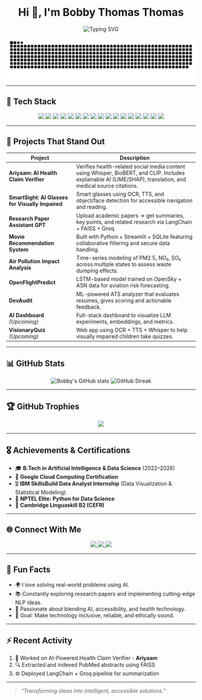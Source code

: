 <h1 align="center">Hi 👋, I'm Bobby Thomas Thomas</h1>

<p align="center">
  <img 
    src="https://readme-typing-svg.demolab.com?font=Fira+Code&size=22&pause=1200&color=4DB5FF&center=true&vCenter=true&width=700&lines=AI+%26+Data+Science+Undergraduate;Generative+AI+%26+LLM+Engineer;Machine+Learning+Developer;Cloud+%26+DevOps+Explorer;Lifelong+Learner+📚"
    alt="Typing SVG" 
  />
</p>

<p align="center">
  <img src="https://github.com/Platane/snk/raw/output/github-contribution-grid-snake.svg" alt="Snake animation" />
</p>

---

## 🚀 Tech Stack

<p align="center">
  <img src="https://img.shields.io/badge/Python-333333?style=flat&logo=python&logoColor=yellow" />
  <img src="https://img.shields.io/badge/R-333333?style=flat&logo=r" />
  <img src="https://img.shields.io/badge/TensorFlow-333333?style=flat&logo=tensorflow" />
  <img src="https://img.shields.io/badge/PyTorch-333333?style=flat&logo=pytorch" />
  <img src="https://img.shields.io/badge/HuggingFace-333333?style=flat&logo=huggingface" />
  <img src="https://img.shields.io/badge/OpenAI-333333?style=flat&logo=openai" />
  <img src="https://img.shields.io/badge/LangChain-333333?style=flat" />
  <img src="https://img.shields.io/badge/FAISS-333333?style=flat" />
  <img src="https://img.shields.io/badge/Vector%20Databases-333333?style=flat&logo=databricks" />
  <img src="https://img.shields.io/badge/Time%20Series%20Analysis-333333?style=flat" />
  <img src="https://img.shields.io/badge/Django-333333?style=flat&logo=django" />
  <img src="https://img.shields.io/badge/React-333333?style=flat&logo=react" />
  <img src="https://img.shields.io/badge/Streamlit-333333?style=flat&logo=streamlit" />
  <img src="https://img.shields.io/badge/Azure-333333?style=flat&logo=microsoftazure" />
  <img src="https://img.shields.io/badge/AWS-333333?style=flat&logo=amazonaws" />
  <img src="https://img.shields.io/badge/GCP-333333?style=flat&logo=googlecloud" />
  <img src="https://img.shields.io/badge/CI%2FCD-333333?style=flat&logo=githubactions" />
</p>

---

## 🧠 Projects That Stand Out

| **Project** | **Description** |
|-------------|----------------|
| **Ariyaam: AI Health Claim Verifier** | Verifies health-related social media content using Whisper, BioBERT, and CLIP. Includes explainable AI (LIME/SHAP), translation, and medical source citations. |
| **SmartSight: AI Glasses for Visually Impaired** | Smart glasses using OCR, TTS, and object/face detection for accessible navigation and reading. |
| **Research Paper Assistant GPT** | Upload academic papers → get summaries, key points, and related research via LangChain + FAISS + Groq. |
| **Movie Recommendation System** | Built with Python + Streamlit + SQLite featuring collaborative filtering and secure data handling. |
| **Air Pollution Impact Analysis** | Time-series modeling of PM2.5, NO₂, SO₂ across multiple states to assess waste dumping effects. |
| **OpenFlightPredict** | LSTM-based model trained on OpenSky + ASN data for aviation risk forecasting. |
| **DevAudit** | ML-powered ATS analyzer that evaluates resumes, gives scoring and actionable feedback. |
| **AI Dashboard** *(Upcoming)* | Full-stack dashboard to visualize LLM experiments, embeddings, and metrics. |
| **VisionaryQuiz** *(Upcoming)* | Web app using OCR + TTS + Whisper to help visually impaired children take quizzes. |

---

## 📊 GitHub Stats

<p align="center">
  <img src="https://github-readme-stats.vercel.app/api?username=bobbythomas985&show_icons=true&theme=radical" alt="Bobby's GitHub stats" width="48%" />
  <img src="https://github-readme-streak-stats.herokuapp.com/?user=bobbythomas985&theme=radical" alt="GitHub Streak" width="48%" />
</p>

---

## 🏆 GitHub Trophies

<p align="center">
  <img src="https://github-profile-trophy.vercel.app/?username=bobbythomas985&theme=radical&no-frame=true&margin-w=10&row=2&column=4" />
</p>

---

## 🎖 Achievements & Certifications

- 🎓 **B.Tech in Artificial Intelligence & Data Science** (2022–2026)  
- 🏅 **Google Cloud Computing Certification**  
- 🎖 **IBM SkillsBuild Data Analyst Internship** (Data Visualization & Statistical Modeling)  
- 🏅 **NPTEL Elite: Python for Data Science**  
- 📜 **Cambridge Linguaskill B2 (CEFR)**  

---

## 🌐 Connect With Me

<p align="center">
  <a href="https://linkedin.com/in/bobby-thomas-thomas" target="_blank">
    <img src="https://img.shields.io/badge/LinkedIn-0A66C2?style=for-the-badge&logo=linkedin&logoColor=white" />
  </a>
  <a href="mailto:22ad308@mgits.ac.in">
    <img src="https://img.shields.io/badge/Email-D14836?style=for-the-badge&logo=gmail&logoColor=white" />
  </a>
  <a href="https://your-portfolio-site.com" target="_blank">
    <img src="https://img.shields.io/badge/Portfolio-000000?style=for-the-badge&logo=firefox&logoColor=white" />
  </a>
</p>

---

## 🧩 Fun Facts

- 🌍 I love solving real-world problems using AI.  
- 📚 Constantly exploring research papers and implementing cutting-edge NLP ideas.  
- 🧪 Passionate about blending AI, accessibility, and health technology.  
- 🎯 Goal: Make technology inclusive, reliable, and ethically sound.  

---

## ⚡ Recent Activity

<!--START_SECTION:activity-->
1. 🧠 Worked on AI-Powered Health Claim Verifier - **Ariyaam**  
2. 🔍 Extracted and indexed PubMed abstracts using FAISS  
3. ⚙️ Deployed LangChain + Groq pipeline for summarization  
<!--END_SECTION:activity-->

---

> *“Transforming ideas into intelligent, accessible solutions.”*
